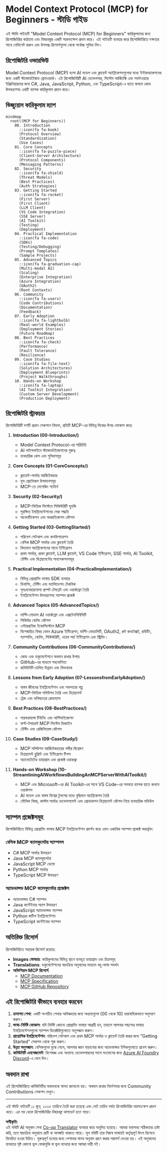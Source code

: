 <!--
CO_OP_TRANSLATOR_METADATA:
{
  "original_hash": "a607d4febc94caee9a12b77795f7fc9a",
  "translation_date": "2025-07-13T15:12:16+00:00",
  "source_file": "study_guide.md",
  "language_code": "bn"
}
-->
# Model Context Protocol (MCP) for Beginners - স্টাডি গাইড

এই স্টাডি গাইডটি "Model Context Protocol (MCP) for Beginners" কারিকুলামের জন্য রিপোজিটরির কাঠামো এবং বিষয়বস্তুর একটি সারসংক্ষেপ প্রদান করে। এই গাইডটি ব্যবহার করে রিপোজিটরিতে দক্ষতার সাথে নেভিগেট করুন এবং উপলব্ধ রিসোর্সগুলো থেকে সর্বোচ্চ সুবিধা নিন।

## রিপোজিটরি ওভারভিউ

Model Context Protocol (MCP) হলো AI মডেল এবং ক্লায়েন্ট অ্যাপ্লিকেশনগুলোর মধ্যে ইন্টারঅ্যাকশনের জন্য একটি স্ট্যান্ডার্ডাইজড ফ্রেমওয়ার্ক। এই রিপোজিটরিটি AI ডেভেলপার, সিস্টেম আর্কিটেক্ট এবং সফটওয়্যার ইঞ্জিনিয়ারদের জন্য C#, Java, JavaScript, Python, এবং TypeScript-এ হাতে কলমে কোড উদাহরণসহ একটি ব্যাপক কারিকুলাম প্রদান করে।

## ভিজ্যুয়াল কারিকুলাম ম্যাপ

```mermaid
mindmap
  root((MCP for Beginners))
    00. Introduction
      ::icon(fa fa-book)
      (Protocol Overview)
      (Standardization)
      (Use Cases)
    01. Core Concepts
      ::icon(fa fa-puzzle-piece)
      (Client-Server Architecture)
      (Protocol Components)
      (Messaging Patterns)
    02. Security
      ::icon(fa fa-shield)
      (Threat Models)
      (Best Practices)
      (Auth Strategies)
    03. Getting Started
      ::icon(fa fa-rocket)
      (First Server)
      (First Client)
      (LLM Client)
      (VS Code Integration)
      (SSE Server)
      (AI Toolkit)
      (Testing)
      (Deployment)
    04. Practical Implementation
      ::icon(fa fa-code)
      (SDKs)
      (Testing/Debugging)
      (Prompt Templates)
      (Sample Projects)
    05. Advanced Topics
      ::icon(fa fa-graduation-cap)
      (Multi-modal AI)
      (Scaling)
      (Enterprise Integration)
      (Azure Integration)
      (OAuth2)
      (Root Contexts)
    06. Community
      ::icon(fa fa-users)
      (Code Contributions)
      (Documentation)
      (Feedback)
    07. Early Adoption
      ::icon(fa fa-lightbulb)
      (Real-world Examples)
      (Deployment Stories)
      (Future Roadmap)
    08. Best Practices
      ::icon(fa fa-check)
      (Performance)
      (Fault Tolerance)
      (Resilience)
    09. Case Studies
      ::icon(fa fa-file-text)
      (Solution Architectures)
      (Deployment Blueprints)
      (Project Walkthroughs)
    10. Hands-on Workshop
      ::icon(fa fa-laptop)
      (AI Toolkit Integration)
      (Custom Server Development)
      (Production Deployment)
```

## রিপোজিটরি স্ট্রাকচার

রিপোজিটরিটি দশটি প্রধান সেকশনে বিভক্ত, প্রতিটি MCP-এর বিভিন্ন দিকের উপর ফোকাস করে:

1. **Introduction (00-Introduction/)**
   - Model Context Protocol-এর পরিচিতি
   - AI পাইপলাইনে স্ট্যান্ডার্ডাইজেশনের গুরুত্ব
   - ব্যবহারিক কেস এবং সুবিধাসমূহ

2. **Core Concepts (01-CoreConcepts/)**
   - ক্লায়েন্ট-সার্ভার আর্কিটেকচার
   - মূল প্রোটোকল উপাদানসমূহ
   - MCP-তে মেসেজিং প্যাটার্ন

3. **Security (02-Security/)**
   - MCP-ভিত্তিক সিস্টেমে সিকিউরিটি হুমকি
   - সুরক্ষিত ইমপ্লিমেন্টেশনের সেরা পদ্ধতি
   - অথেনটিকেশন এবং অথরাইজেশন কৌশল

4. **Getting Started (03-GettingStarted/)**
   - পরিবেশ সেটআপ এবং কনফিগারেশন
   - বেসিক MCP সার্ভার এবং ক্লায়েন্ট তৈরি
   - বিদ্যমান অ্যাপ্লিকেশনের সাথে ইন্টিগ্রেশন
   - প্রথম সার্ভার, প্রথম ক্লায়েন্ট, LLM ক্লায়েন্ট, VS Code ইন্টিগ্রেশন, SSE সার্ভার, AI Toolkit, টেস্টিং এবং ডিপ্লয়মেন্টের সাবসেকশনসমূহ

5. **Practical Implementation (04-PracticalImplementation/)**
   - বিভিন্ন প্রোগ্রামিং ভাষায় SDK ব্যবহার
   - ডিবাগিং, টেস্টিং এবং ভ্যালিডেশন টেকনিক
   - পুনঃব্যবহারযোগ্য প্রম্পট টেমপ্লেট এবং ওয়ার্কফ্লো তৈরি
   - ইমপ্লিমেন্টেশন উদাহরণসহ স্যাম্পল প্রজেক্ট

6. **Advanced Topics (05-AdvancedTopics/)**
   - মাল্টি-মোডাল AI ওয়ার্কফ্লো এবং এক্সটেনসিবিলিটি
   - সিকিউর স্কেলিং কৌশল
   - এন্টারপ্রাইজ ইকোসিস্টেমে MCP
   - বিশেষায়িত বিষয় যেমন Azure ইন্টিগ্রেশন, মাল্টি-মোডালিটি, OAuth2, রুট কনটেক্সট, রাউটিং, স্যাম্পলিং, স্কেলিং, সিকিউরিটি, ওয়েব সার্চ ইন্টিগ্রেশন এবং স্ট্রিমিং।

7. **Community Contributions (06-CommunityContributions/)**
   - কোড এবং ডকুমেন্টেশনে অবদান রাখার উপায়
   - GitHub-এর মাধ্যমে সহযোগিতা
   - কমিউনিটি-চালিত উন্নয়ন এবং ফিডব্যাক

8. **Lessons from Early Adoption (07-LessonsfromEarlyAdoption/)**
   - বাস্তব জীবনের ইমপ্লিমেন্টেশন এবং সফলতার গল্প
   - MCP-ভিত্তিক সলিউশন তৈরি এবং ডিপ্লয়মেন্ট
   - ট্রেন্ড এবং ভবিষ্যতের রোডম্যাপ

9. **Best Practices (08-BestPractices/)**
   - পারফরম্যান্স টিউনিং এবং অপ্টিমাইজেশন
   - ফল্ট-টলারেন্ট MCP সিস্টেম ডিজাইন
   - টেস্টিং এবং রেজিলিয়েন্স কৌশল

10. **Case Studies (09-CaseStudy/)**
    - MCP সলিউশন আর্কিটেকচারের গভীর বিশ্লেষণ
    - ডিপ্লয়মেন্ট ব্লুপ্রিন্ট এবং ইন্টিগ্রেশন টিপস
    - অ্যানোটেটেড ডায়াগ্রাম এবং প্রজেক্ট ওয়াকথ্রু

11. **Hands-on Workshop (10-StreamliningAIWorkflowsBuildingAnMCPServerWithAIToolkit/)**
    - MCP এবং Microsoft-এর AI Toolkit-এর সাথে VS Code-এর সমন্বয়ে ব্যাপক হাতে কলমে ওয়ার্কশপ
    - AI মডেল এবং বাস্তব বিশ্বের টুলসের মধ্যে বুদ্ধিমান অ্যাপ্লিকেশন তৈরি
    - মৌলিক বিষয়, কাস্টম সার্ভার ডেভেলপমেন্ট এবং প্রোডাকশন ডিপ্লয়মেন্ট কৌশল নিয়ে ব্যবহারিক মডিউল

## স্যাম্পল প্রজেক্টসমূহ

রিপোজিটরিতে বিভিন্ন প্রোগ্রামিং ভাষায় MCP ইমপ্লিমেন্টেশন প্রদর্শন করে এমন একাধিক স্যাম্পল প্রজেক্ট অন্তর্ভুক্ত:

### বেসিক MCP ক্যালকুলেটর স্যাম্পলস
- C# MCP সার্ভার উদাহরণ
- Java MCP ক্যালকুলেটর
- JavaScript MCP ডেমো
- Python MCP সার্ভার
- TypeScript MCP উদাহরণ

### অ্যাডভান্সড MCP ক্যালকুলেটর প্রজেক্টস
- অ্যাডভান্সড C# স্যাম্পল
- Java কন্টেইনার অ্যাপ উদাহরণ
- JavaScript অ্যাডভান্সড স্যাম্পল
- Python জটিল ইমপ্লিমেন্টেশন
- TypeScript কন্টেইনার স্যাম্পল

## অতিরিক্ত রিসোর্স

রিপোজিটরিতে সহায়ক রিসোর্স রয়েছে:

- **Images ফোল্ডার**: কারিকুলামের বিভিন্ন স্থানে ব্যবহৃত ডায়াগ্রাম এবং চিত্রসমূহ
- **Translations**: ডকুমেন্টেশনের স্বয়ংক্রিয় অনুবাদের মাধ্যমে বহু-ভাষা সমর্থন
- **অফিশিয়াল MCP রিসোর্স**:
  - [MCP Documentation](https://modelcontextprotocol.io/)
  - [MCP Specification](https://spec.modelcontextprotocol.io/)
  - [MCP GitHub Repository](https://github.com/modelcontextprotocol)

## এই রিপোজিটরি কীভাবে ব্যবহার করবেন

1. **ক্রমাগত শেখা**: একটি সংগঠিত শেখার অভিজ্ঞতার জন্য অধ্যায়গুলো (00 থেকে 10) ধারাবাহিকভাবে অনুসরণ করুন।
2. **ভাষা-নির্দিষ্ট ফোকাস**: যদি নির্দিষ্ট কোনো প্রোগ্রামিং ভাষায় আগ্রহী হন, তাহলে আপনার পছন্দের ভাষার ইমপ্লিমেন্টেশনগুলো স্যাম্পল ডিরেক্টরিগুলোতে অনুসন্ধান করুন।
3. **প্রায়োগিক ইমপ্লিমেন্টেশন**: পরিবেশ সেটআপ এবং প্রথম MCP সার্ভার ও ক্লায়েন্ট তৈরি করার জন্য "Getting Started" সেকশন থেকে শুরু করুন।
4. **উন্নত অনুসন্ধান**: বেসিকগুলো বুঝে গেলে, আপনার জ্ঞান বাড়ানোর জন্য অ্যাডভান্সড টপিকগুলোতে প্রবেশ করুন।
5. **কমিউনিটি এনগেজমেন্ট**: বিশেষজ্ঞ এবং অন্যান্য ডেভেলপারদের সাথে সংযোগের জন্য [Azure AI Foundry Discord](https://discord.com/invite/ByRwuEEgH4)-এ যোগ দিন।

## অবদান রাখা

এই রিপোজিটরিতে কমিউনিটির অবদানকে স্বাগত জানানো হয়। অবদান রাখার নির্দেশনার জন্য Community Contributions সেকশন দেখুন।

---

*এই স্টাডি গাইডটি ১১ জুন, ২০২৫ তারিখে তৈরি করা হয়েছে এবং সেই তারিখ পর্যন্ত রিপোজিটরির সারসংক্ষেপ প্রদান করে। এর পর থেকে রিপোজিটরির বিষয়বস্তু আপডেট হতে পারে।*

**অস্বীকৃতি**:  
এই নথিটি AI অনুবাদ সেবা [Co-op Translator](https://github.com/Azure/co-op-translator) ব্যবহার করে অনূদিত হয়েছে। আমরা যথাসাধ্য সঠিকতার চেষ্টা করি, তবে স্বয়ংক্রিয় অনুবাদে ত্রুটি বা অসঙ্গতি থাকতে পারে। মূল নথিটি তার নিজস্ব ভাষায়ই কর্তৃত্বপূর্ণ উৎস হিসেবে বিবেচিত হওয়া উচিত। গুরুত্বপূর্ণ তথ্যের জন্য পেশাদার মানব অনুবাদ গ্রহণ করার পরামর্শ দেওয়া হয়। এই অনুবাদের ব্যবহারে সৃষ্ট কোনো ভুল বোঝাবুঝি বা ভুল ব্যাখ্যার জন্য আমরা দায়ী নই।